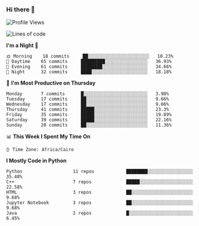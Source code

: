 ### Hi there 👋

<!--
**AMR-KELEG/AMR-KELEG** is a ✨ _special_ ✨ repository because its `README.md` (this file) appears on your GitHub profile.

Here are some ideas to get you started:

- 🔭 I’m currently working on ...
- 🌱 I’m currently learning ...
- 👯 I’m looking to collaborate on ...
- 🤔 I’m looking for help with ...
- 💬 Ask me about ...
- 📫 How to reach me: ...
- 😄 Pronouns: ...
- ⚡ Fun fact: ...
-->

<!--START_SECTION:waka-->
![Profile Views](http://img.shields.io/badge/Profile%20Views-1-blue)

![Lines of code](https://img.shields.io/badge/From%20Hello%20World%20I%27ve%20Written-2.6%20million%20lines%20of%20code-blue)

**I'm a Night 🦉** 

```text
🌞 Morning    18 commits     ██░░░░░░░░░░░░░░░░░░░░░░░   10.23% 
🌆 Daytime    65 commits     █████████░░░░░░░░░░░░░░░░   36.93% 
🌃 Evening    61 commits     ████████░░░░░░░░░░░░░░░░░   34.66% 
🌙 Night      32 commits     ████░░░░░░░░░░░░░░░░░░░░░   18.18%

```
📅 **I'm Most Productive on Thursday** 

```text
Monday       7 commits      █░░░░░░░░░░░░░░░░░░░░░░░░   3.98% 
Tuesday      17 commits     ██░░░░░░░░░░░░░░░░░░░░░░░   9.66% 
Wednesday    17 commits     ██░░░░░░░░░░░░░░░░░░░░░░░   9.66% 
Thursday     41 commits     █████░░░░░░░░░░░░░░░░░░░░   23.3% 
Friday       35 commits     █████░░░░░░░░░░░░░░░░░░░░   19.89% 
Saturday     39 commits     █████░░░░░░░░░░░░░░░░░░░░   22.16% 
Sunday       20 commits     ██░░░░░░░░░░░░░░░░░░░░░░░   11.36%

```


📊 **This Week I Spent My Time On** 

```text
⌚︎ Time Zone: Africa/Cairo

```

**I Mostly Code in Python** 

```text
Python                   11 repos            ████████░░░░░░░░░░░░░░░░░   35.48% 
C++                      7 repos             █████░░░░░░░░░░░░░░░░░░░░   22.58% 
HTML                     3 repos             ██░░░░░░░░░░░░░░░░░░░░░░░   9.68% 
Jupyter Notebook         3 repos             ██░░░░░░░░░░░░░░░░░░░░░░░   9.68% 
Java                     2 repos             █░░░░░░░░░░░░░░░░░░░░░░░░   6.45%

```



<!--END_SECTION:waka-->
